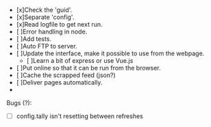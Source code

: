 - [x]Check the 'guid'.
- [x]Separate 'config'.
- [x]Read logfile to get next run.
- [ ]Error handling in node.
- [ ]Add tests.
- [ ]Auto FTP to server.
- [ ]Update the interface, make it possible to use from the webpage.
    - [ ]Learn a bit of express or use Vue.js
- [ ]Put online so that it can be run from the browser.
- [ ]Cache the scrapped feed (json?)
- [ ]Deliver pages automatically.
- 

Bugs (?):

- [ ] config.tally isn't resetting between refreshes


